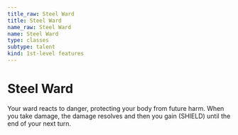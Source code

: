 ```yaml
---
title_raw: Steel Ward
title: Steel Ward
name_raw: Steel Ward
name: Steel Ward
type: classes
subtype: talent
kind: 1st-level features
---
```


# Steel Ward

Your ward reacts to danger, protecting your body from future harm. When you take damage, the damage resolves and then you gain (SHIELD) until the end of your next turn.
